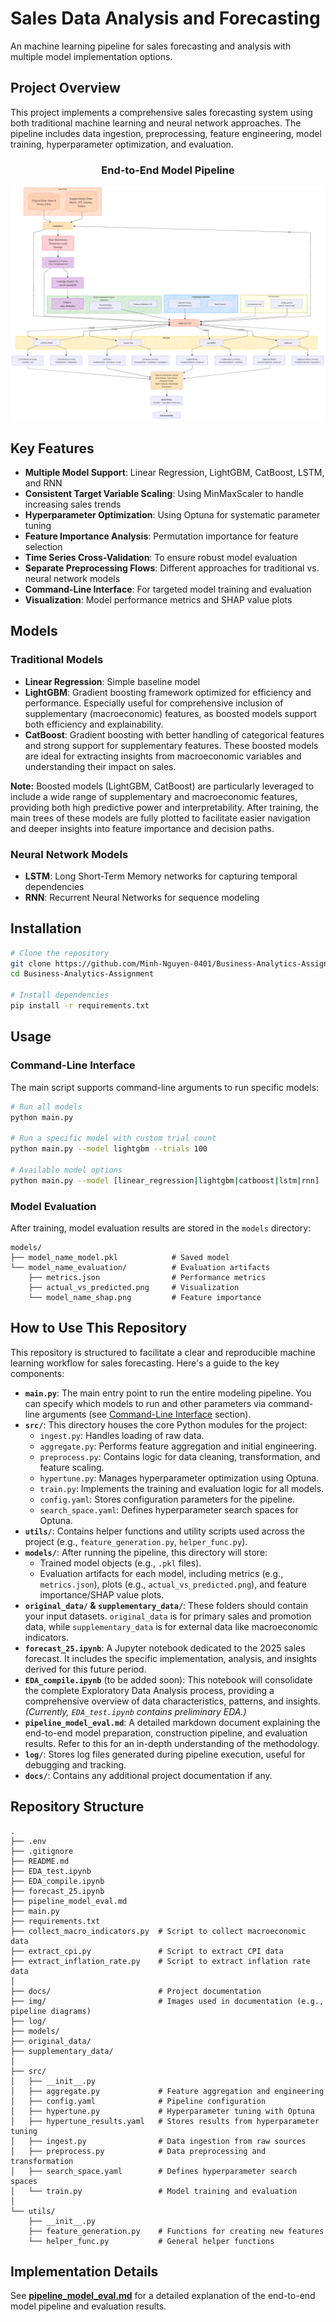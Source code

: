 # Sales Data Analysis and Forecasting

An machine learning pipeline for sales forecasting and analysis with multiple model implementation options.

## Project Overview

This project implements a comprehensive sales forecasting system using both traditional machine learning and neural network approaches. The pipeline includes data ingestion, preprocessing, feature engineering, model training, hyperparameter optimization, and evaluation.

<div align="center">

### End-to-End Model Pipeline

![End-to-End Model Pipeline](./img/E2E_model_pipeline.png)

</div>

## Key Features

- **Multiple Model Support**: Linear Regression, LightGBM, CatBoost, LSTM, and RNN
- **Consistent Target Variable Scaling**: Using MinMaxScaler to handle increasing sales trends
- **Hyperparameter Optimization**: Using Optuna for systematic parameter tuning
- **Feature Importance Analysis**: Permutation importance for feature selection
- **Time Series Cross-Validation**: To ensure robust model evaluation
- **Separate Preprocessing Flows**: Different approaches for traditional vs. neural network models
- **Command-Line Interface**: For targeted model training and evaluation
- **Visualization**: Model performance metrics and SHAP value plots

## Models

### Traditional Models
- **Linear Regression**: Simple baseline model
- **LightGBM**: Gradient boosting framework optimized for efficiency and performance. Especially useful for comprehensive inclusion of supplementary (macroeconomic) features, as boosted models support both efficiency and explainability.
- **CatBoost**: Gradient boosting with better handling of categorical features and strong support for supplementary features. These boosted models are ideal for extracting insights from macroeconomic variables and understanding their impact on sales.

**Note:** Boosted models (LightGBM, CatBoost) are particularly leveraged to include a wide range of supplementary and macroeconomic features, providing both high predictive power and interpretability. After training, the main trees of these models are fully plotted to facilitate easier navigation and deeper insights into feature importance and decision paths.

### Neural Network Models
- **LSTM**: Long Short-Term Memory networks for capturing temporal dependencies
- **RNN**: Recurrent Neural Networks for sequence modeling

## Installation

```bash
# Clone the repository
git clone https://github.com/Minh-Nguyen-0401/Business-Analytics-Assignment.git
cd Business-Analytics-Assignment

# Install dependencies
pip install -r requirements.txt
```

## Usage

### Command-Line Interface

The main script supports command-line arguments to run specific models:

```bash
# Run all models
python main.py

# Run a specific model with custom trial count
python main.py --model lightgbm --trials 100

# Available model options
python main.py --model [linear_regression|lightgbm|catboost|lstm|rnn]
```

### Model Evaluation

After training, model evaluation results are stored in the `models` directory:

```
models/
├── model_name_model.pkl            # Saved model
└── model_name_evaluation/          # Evaluation artifacts
    ├── metrics.json                # Performance metrics
    ├── actual_vs_predicted.png     # Visualization
    └── model_name_shap.png         # Feature importance
```

## How to Use This Repository

This repository is structured to facilitate a clear and reproducible machine learning workflow for sales forecasting. Here's a guide to the key components:

- **`main.py`**: The main entry point to run the entire modeling pipeline. You can specify which models to run and other parameters via command-line arguments (see [Command-Line Interface](#command-line-interface) section).
- **`src/`**: This directory houses the core Python modules for the project:
  - `ingest.py`: Handles loading of raw data.
  - `aggregate.py`: Performs feature aggregation and initial engineering.
  - `preprocess.py`: Contains logic for data cleaning, transformation, and feature scaling.
  - `hypertune.py`: Manages hyperparameter optimization using Optuna.
  - `train.py`: Implements the training and evaluation logic for all models.
  - `config.yaml`: Stores configuration parameters for the pipeline.
  - `search_space.yaml`: Defines hyperparameter search spaces for Optuna.
- **`utils/`**: Contains helper functions and utility scripts used across the project (e.g., `feature_generation.py`, `helper_func.py`).
- **`models/`**: After running the pipeline, this directory will store:
  - Trained model objects (e.g., `.pkl` files).
  - Evaluation artifacts for each model, including metrics (e.g., `metrics.json`), plots (e.g., `actual_vs_predicted.png`), and feature importance/SHAP value plots.
- **`original_data/` & `supplementary_data/`**: These folders should contain your input datasets. `original_data` is for primary sales and promotion data, while `supplementary_data` is for external data like macroeconomic indicators.
- **`forecast_25.ipynb`**: A Jupyter notebook dedicated to the 2025 sales forecast. It includes the specific implementation, analysis, and insights derived for this future period.
- **`EDA_compile.ipynb`** (to be added soon): This notebook will consolidate the complete Exploratory Data Analysis process, providing a comprehensive overview of data characteristics, patterns, and insights. *(Currently, `EDA_test.ipynb` contains preliminary EDA.)*
- **`pipeline_model_eval.md`**: A detailed markdown document explaining the end-to-end model preparation, construction pipeline, and evaluation results. Refer to this for an in-depth understanding of the methodology.
- **`log/`**: Stores log files generated during pipeline execution, useful for debugging and tracking.
- **`docs/`**: Contains any additional project documentation if any.

## Repository Structure

```text
.
├── .env                         
├── .gitignore                   
├── README.md                    
├── EDA_test.ipynb               
├── EDA_compile.ipynb            
├── forecast_25.ipynb            
├── pipeline_model_eval.md       
├── main.py                      
├── requirements.txt             
├── collect_macro_indicators.py  # Script to collect macroeconomic data
├── extract_cpi.py               # Script to extract CPI data
├── extract_inflation_rate.py    # Script to extract inflation rate data
│
├── docs/                        # Project documentation
├── img/                         # Images used in documentation (e.g., pipeline diagrams)
├── log/                         
├── models/                      
├── original_data/               
├── supplementary_data/          
│
├── src/                         
│   ├── __init__.py
│   ├── aggregate.py             # Feature aggregation and engineering
│   ├── config.yaml              # Pipeline configuration
│   ├── hypertune.py             # Hyperparameter tuning with Optuna
│   ├── hypertune_results.yaml   # Stores results from hyperparameter tuning
│   ├── ingest.py                # Data ingestion from raw sources
│   ├── preprocess.py            # Data preprocessing and transformation
│   ├── search_space.yaml        # Defines hyperparameter search spaces
│   └── train.py                 # Model training and evaluation
│
└── utils/                       
    ├── __init__.py
    ├── feature_generation.py    # Functions for creating new features
    └── helper_func.py           # General helper functions
```

## Implementation Details

See [**pipeline_model_eval.md**](./pipeline_model_eval.md) for a detailed explanation of the end-to-end model pipeline and evaluation results.